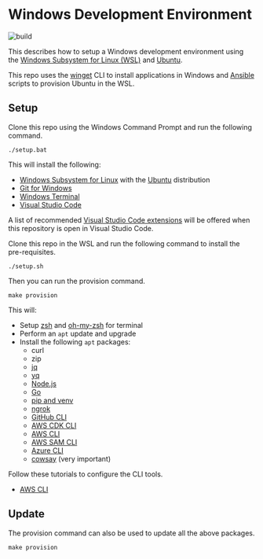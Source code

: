 # Windows Development Environment

![build](https://github.com/conradhodge/win-dev/workflows/CI/badge.svg)

This describes how to setup a Windows development environment using the [Windows Subsystem for Linux (WSL)](https://docs.microsoft.com/en-us/windows/wsl/about) and [Ubuntu](https://ubuntu.com/).

This repo uses the [winget](https://learn.microsoft.com/en-us/windows/package-manager/winget/) CLI to install applications in Windows and [Ansible](https://www.ansible.com/) scripts to provision Ubuntu in the WSL.

## Setup

Clone this repo using the Windows Command Prompt and run the following command.

```shell
./setup.bat
```

This will install the following:

- [Windows Subsystem for Linux](https://learn.microsoft.com/en-us/windows/wsl/install) with the [Ubuntu](https://ubuntu.com/) distribution
- [Git for Windows](https://gitforwindows.org/)
- [Windows Terminal](https://github.com/microsoft/terminal)
- [Visual Studio Code](https://code.visualstudio.com/)

A list of recommended [Visual Studio Code extensions](https://code.visualstudio.com/docs/editor/extension-marketplace) will be offered when this repository is open in Visual Studio Code.

Clone this repo in the WSL and run the following command to install the pre-requisites.

```shell
./setup.sh
```

Then you can run the provision command.

```shell
make provision
```

This will:

- Setup [zsh](https://www.zsh.org/) and [oh-my-zsh](https://ohmyz.sh/) for terminal
- Perform an `apt` update and upgrade
- Install the following `apt` packages:
  - curl
  - zip
  - [jq](https://stedolan.github.io/jq/)
  - [yq](https://mikefarah.gitbook.io/yq/)
  - [Node.js](https://github.com/nodesource/distributions/blob/master/README.md#installation-instructions)
  - [Go](https://golang.org/)
  - [pip and venv](https://docs.microsoft.com/en-us/windows/python/web-frameworks#install-python-pip-and-venv)
  - [ngrok](https://ngrok.com/)
  - [GitHub CLI](https://cli.github.com/)
  - [AWS CDK CLI](https://github.com/aws/aws-cdk)
  - [AWS CLI](https://aws.amazon.com/cli/)
  - [AWS SAM CLI](https://docs.aws.amazon.com/serverless-application-model/latest/developerguide/what-is-sam.html)
  - [Azure CLI](https://docs.microsoft.com/en-us/cli/azure/)
  - [cowsay](https://en.wikipedia.org/wiki/Cowsay) (very important)

Follow these tutorials to configure the CLI tools.

- [AWS CLI](https://docs.aws.amazon.com/cli/latest/userguide/cli-chap-configure.html)

## Update

The provision command can also be used to update all the above packages.

```shell
make provision
```
